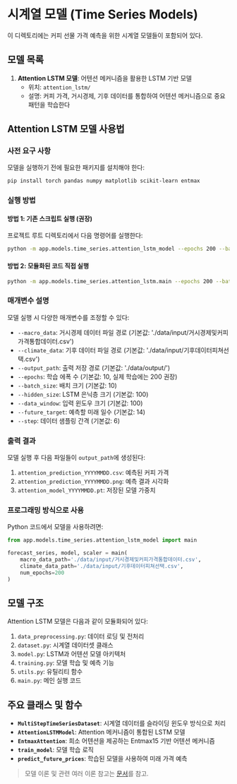 # 시계열 모델 (Time Series Models)

이 디렉토리에는 커피 선물 가격 예측을 위한 시계열 모델들이 포함되어 있다.

## 모델 목록

1. **Attention LSTM 모델**: 어텐션 메커니즘을 활용한 LSTM 기반 모델
    - 위치: `attention_lstm/`
    - 설명: 커피 가격, 거시경제, 기후 데이터를 통합하여 어텐션 메커니즘으로 중요 패턴을 학습한다

## Attention LSTM 모델 사용법

### 사전 요구 사항

모델을 실행하기 전에 필요한 패키지를 설치해야 한다:

```bash
pip install torch pandas numpy matplotlib scikit-learn entmax
```

### 실행 방법

#### 방법 1: 기존 스크립트 실행 (권장)

프로젝트 루트 디렉토리에서 다음 명령어를 실행한다:

```bash
python -m app.models.time_series.attention_lstm_model --epochs 200 --batch_size 10
```

#### 방법 2: 모듈화된 코드 직접 실행

```bash
python -m app.models.time_series.attention_lstm.main --epochs 200 --batch_size 10
```

### 매개변수 설명

모델 실행 시 다양한 매개변수를 조정할 수 있다:

-   `--macro_data`: 거시경제 데이터 파일 경로 (기본값: './data/input/거시경제및커피가격통합데이터.csv')
-   `--climate_data`: 기후 데이터 파일 경로 (기본값: './data/input/기후데이터피쳐선택.csv')
-   `--output_path`: 출력 저장 경로 (기본값: './data/output/')
-   `--epochs`: 학습 에폭 수 (기본값: 10, 실제 학습에는 200 권장)
-   `--batch_size`: 배치 크기 (기본값: 10)
-   `--hidden_size`: LSTM 은닉층 크기 (기본값: 100)
-   `--data_window`: 입력 윈도우 크기 (기본값: 100)
-   `--future_target`: 예측할 미래 일수 (기본값: 14)
-   `--step`: 데이터 샘플링 간격 (기본값: 6)

### 출력 결과

모델 실행 후 다음 파일들이 `output_path`에 생성된다:

1. `attention_prediction_YYYYMMDD.csv`: 예측된 커피 가격
2. `attention_prediction_YYYYMMDD.png`: 예측 결과 시각화
3. `attention_model_YYYYMMDD.pt`: 저장된 모델 가중치

### 프로그래밍 방식으로 사용

Python 코드에서 모델을 사용하려면:

```python
from app.models.time_series.attention_lstm_model import main

forecast_series, model, scaler = main(
    macro_data_path='./data/input/거시경제및커피가격통합데이터.csv',
    climate_data_path='./data/input/기후데이터피쳐선택.csv',
    num_epochs=200
)
```

## 모델 구조

Attention LSTM 모델은 다음과 같이 모듈화되어 있다:

1. `data_preprocessing.py`: 데이터 로딩 및 전처리
2. `dataset.py`: 시계열 데이터셋 클래스
3. `model.py`: LSTM과 어텐션 모델 아키텍처
4. `training.py`: 모델 학습 및 예측 기능
5. `utils.py`: 유틸리티 함수
6. `main.py`: 메인 실행 코드

## 주요 클래스 및 함수

-   **`MultiStepTimeSeriesDataset`**: 시계열 데이터를 슬라이딩 윈도우 방식으로 처리
-   **`AttentionLSTMModel`**: Attention 메커니즘이 통합된 LSTM 모델
-   **`EntmaxAttention`**: 희소 어텐션을 제공하는 Entmax15 기반 어텐션 메커니즘
-   **`train_model`**: 모델 학습 로직
-   **`predict_future_prices`**: 학습된 모델을 사용하여 미래 가격 예측

> 모델 이론 및 관련 여러 이론 참고는 [문서](./MODEL_DESCRIPTION.md)를 참고.
